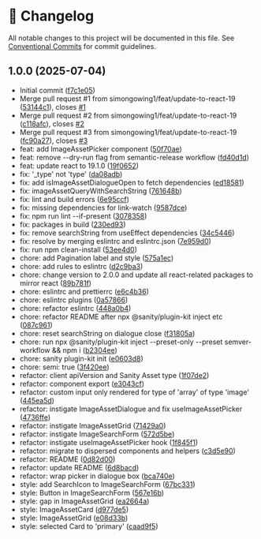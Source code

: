 <!-- markdownlint-disable --><!-- textlint-disable -->

# 📓 Changelog

All notable changes to this project will be documented in this file. See
[Conventional Commits](https://conventionalcommits.org) for commit guidelines.

## 1.0.0 (2025-07-04)

- Initial commit ([f7c1e05](https://github.com/simongowing1/sanity-plugin-image-asset-picker/commit/f7c1e05))
- Merge pull request #1 from simongowing1/feat/update-to-react-19 ([53144c1](https://github.com/simongowing1/sanity-plugin-image-asset-picker/commit/53144c1)), closes [#1](https://github.com/simongowing1/sanity-plugin-image-asset-picker/issues/1)
- Merge pull request #2 from simongowing1/feat/update-to-react-19 ([c118afc](https://github.com/simongowing1/sanity-plugin-image-asset-picker/commit/c118afc)), closes [#2](https://github.com/simongowing1/sanity-plugin-image-asset-picker/issues/2)
- Merge pull request #3 from simongowing1/feat/update-to-react-19 ([fc90a27](https://github.com/simongowing1/sanity-plugin-image-asset-picker/commit/fc90a27)), closes [#3](https://github.com/simongowing1/sanity-plugin-image-asset-picker/issues/3)
- feat: add ImageAssetPicker component ([50f70ae](https://github.com/simongowing1/sanity-plugin-image-asset-picker/commit/50f70ae))
- feat: remove --dry-run flag from semantic-release workflow ([fd40d1d](https://github.com/simongowing1/sanity-plugin-image-asset-picker/commit/fd40d1d))
- feat: update react to 19.1.0 ([19f0652](https://github.com/simongowing1/sanity-plugin-image-asset-picker/commit/19f0652))
- fix: '\_type' not 'type' ([da08adb](https://github.com/simongowing1/sanity-plugin-image-asset-picker/commit/da08adb))
- fix: add isImageAssetDialogueOpen to fetch dependencies ([ed18581](https://github.com/simongowing1/sanity-plugin-image-asset-picker/commit/ed18581))
- fix: imageAssetQueryWithSearchString ([761648b](https://github.com/simongowing1/sanity-plugin-image-asset-picker/commit/761648b))
- fix: lint and build errors ([6e95ccf](https://github.com/simongowing1/sanity-plugin-image-asset-picker/commit/6e95ccf))
- fix: missing dependencies for link-watch ([9587dce](https://github.com/simongowing1/sanity-plugin-image-asset-picker/commit/9587dce))
- fix: npm run lint --if-present ([3078358](https://github.com/simongowing1/sanity-plugin-image-asset-picker/commit/3078358))
- fix: packages in build ([230ed93](https://github.com/simongowing1/sanity-plugin-image-asset-picker/commit/230ed93))
- fix: remove searchString from useEffect dependencies ([34c5446](https://github.com/simongowing1/sanity-plugin-image-asset-picker/commit/34c5446))
- fix: resolve by merging eslintrc and eslintrc.json ([7e959d0](https://github.com/simongowing1/sanity-plugin-image-asset-picker/commit/7e959d0))
- fix: run npm clean-install ([53ee4d0](https://github.com/simongowing1/sanity-plugin-image-asset-picker/commit/53ee4d0))
- chore: add Pagination label and style ([575a1ec](https://github.com/simongowing1/sanity-plugin-image-asset-picker/commit/575a1ec))
- chore: add rules to eslintrc ([d2c9ba3](https://github.com/simongowing1/sanity-plugin-image-asset-picker/commit/d2c9ba3))
- chore: change version to 2.0.0 and update all react-related packages to mirror react ([89b781f](https://github.com/simongowing1/sanity-plugin-image-asset-picker/commit/89b781f))
- chore: eslintrc and prettierrc ([e6c4b36](https://github.com/simongowing1/sanity-plugin-image-asset-picker/commit/e6c4b36))
- chore: eslintrc plugins ([0a57866](https://github.com/simongowing1/sanity-plugin-image-asset-picker/commit/0a57866))
- chore: refactor eslintrc ([448a0b4](https://github.com/simongowing1/sanity-plugin-image-asset-picker/commit/448a0b4))
- chore: refactor README after npx @sanity/plugin-kit inject etc ([087c961](https://github.com/simongowing1/sanity-plugin-image-asset-picker/commit/087c961))
- chore: reset searchString on dialogue close ([f31805a](https://github.com/simongowing1/sanity-plugin-image-asset-picker/commit/f31805a))
- chore: run npx @sanity/plugin-kit inject --preset-only --preset semver-workflow && npm i ([b2304ee](https://github.com/simongowing1/sanity-plugin-image-asset-picker/commit/b2304ee))
- chore: sanity plugin-kit init ([e0603d8](https://github.com/simongowing1/sanity-plugin-image-asset-picker/commit/e0603d8))
- chore: semi: true ([3f420ee](https://github.com/simongowing1/sanity-plugin-image-asset-picker/commit/3f420ee))
- refactor: client apiVersion and Sanity Asset type ([1f07de2](https://github.com/simongowing1/sanity-plugin-image-asset-picker/commit/1f07de2))
- refactor: component export ([e3043cf](https://github.com/simongowing1/sanity-plugin-image-asset-picker/commit/e3043cf))
- refactor: custom input only rendered for type of 'array' of type 'image' ([445ea5d](https://github.com/simongowing1/sanity-plugin-image-asset-picker/commit/445ea5d))
- refactor: instigate ImageAssetDialogue and fix useImageAssetPicker ([4736ffe](https://github.com/simongowing1/sanity-plugin-image-asset-picker/commit/4736ffe))
- refactor: instigate ImageAssetGrid ([71429a0](https://github.com/simongowing1/sanity-plugin-image-asset-picker/commit/71429a0))
- refactor: instigate ImageSearchForm ([572d5be](https://github.com/simongowing1/sanity-plugin-image-asset-picker/commit/572d5be))
- refactor: instigate useImageAssetPicker hook ([1f845f1](https://github.com/simongowing1/sanity-plugin-image-asset-picker/commit/1f845f1))
- refactor: migrate to dispersed components and helpers ([c3d5e90](https://github.com/simongowing1/sanity-plugin-image-asset-picker/commit/c3d5e90))
- refactor: README ([0d82d00](https://github.com/simongowing1/sanity-plugin-image-asset-picker/commit/0d82d00))
- refactor: update README ([6d8bacd](https://github.com/simongowing1/sanity-plugin-image-asset-picker/commit/6d8bacd))
- refactor: wrap picker in dialogue box ([bca740e](https://github.com/simongowing1/sanity-plugin-image-asset-picker/commit/bca740e))
- style: add SearchIcon to ImageSearchForm ([67bc331](https://github.com/simongowing1/sanity-plugin-image-asset-picker/commit/67bc331))
- style: Button in ImageSearchForm ([567e16b](https://github.com/simongowing1/sanity-plugin-image-asset-picker/commit/567e16b))
- style: gap in ImageAssetGrid ([ea2664a](https://github.com/simongowing1/sanity-plugin-image-asset-picker/commit/ea2664a))
- style: ImageAssetCard ([d977de5](https://github.com/simongowing1/sanity-plugin-image-asset-picker/commit/d977de5))
- style: ImageAssetGrid ([e08d33b](https://github.com/simongowing1/sanity-plugin-image-asset-picker/commit/e08d33b))
- style: selected Card to 'primary' ([caad9f5](https://github.com/simongowing1/sanity-plugin-image-asset-picker/commit/caad9f5))
